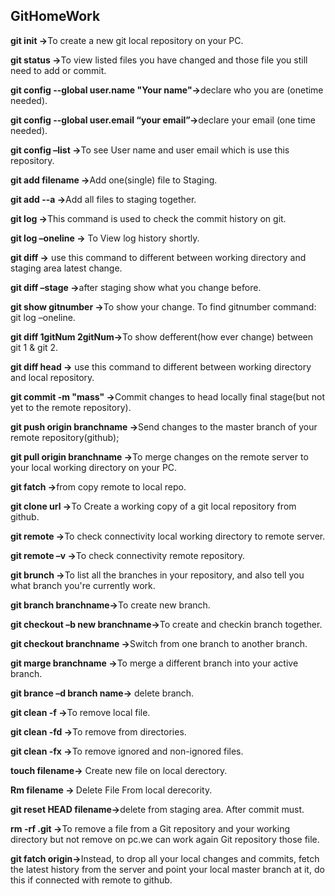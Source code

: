 ## GitHomeWork
<p><b>git init			-></b>To create a new  git local repository on your PC.
<p><b>git status	 -></b>To view listed files you have changed and those file you still need to add or commit.
<p><b>git config --global user.name "Your name"-></b>declare who you are (onetime needed). 
<p><b>git config --global user.email “your email”-></b>declare your email (one time needed).
<p><b>git config –list	-></b>To see User name and user email which is use this repository. 
<p><b>git add	filename 	-></b>Add one(single) file to Staging.
<p><b>git add --a	   	-></b>Add all files to staging together.
<p><b>git log			-></b>This command is used to check the commit history on git.
<p><b>git log –oneline	-></b> To View log history shortly.
<p><b>git diff	-></b> use this command to different between working directory and staging area latest change.
<p><b>git diff –stage	-></b>after staging show what you change before.
<p><b>git show gitnumber	-></b>To show your change. To find gitnumber command: git log –oneline.
<p><b>git diff 1gitNum 2gitNum-></b>To show defferent(how ever change) between git 1 & git 2.
<p><b>git diff  head	-></b> use this command to different between working directory and local  repository.
<p><b>git commit -m "mass"	-></b>Commit changes to head locally final stage(but not yet to the remote repository).
<p><b>git push origin branchname	-></b>Send changes to the master branch of your remote repository(github);
<p><b>git pull origin branchname	-></b>To merge changes on the remote server to your local working directory on your PC.
<p><b>git fatch		-></b>from copy remote to local repo.
<p><b>git clone url		-></b>To Create a working copy of a git local repository from github.
<p><b>git remote		-></b>To check connectivity local working directory to remote server.
<p><b>git remote –v		-></b>To check connectivity remote repository.
<p><b>git brunch	-></b>To list all the branches in your repository, and also tell you what branch you're currently work.
<p><b>git branch branchname-></b>To create new branch.
<p><b>git checkout –b new branchname-></b>To create and checkin branch together.
<p><b>git checkout branchname -></b>Switch from one branch to another branch.
<p><b>git marge branchname 	-></b>To merge a different branch into your active branch.
<p><b>git brance –d branch name-></b> delete branch.
<p><b>git clean -f		-></b>To remove local file.
<p><b>git clean -fd		-></b>To remove from directories.
<p><b>git clean -fx		-></b>To remove ignored and non-ignored files.
<p><b>touch filename-></b> Create new file on local derectory.
<p><b>Rm filename		-> </b>Delete File From local derecority.
<p><b>git reset HEAD filename-></b>delete from staging area. After commit must.
<p><b>rm -rf .git	-></b>To remove a file from a Git repository and your working directory but not remove on pc.we can work again Git repository those file. 
<p><b>git fatch origin-></b>Instead, to drop all your local changes and commits, fetch the latest history from the server and point your local master branch at it, do this if connected with remote to github.
